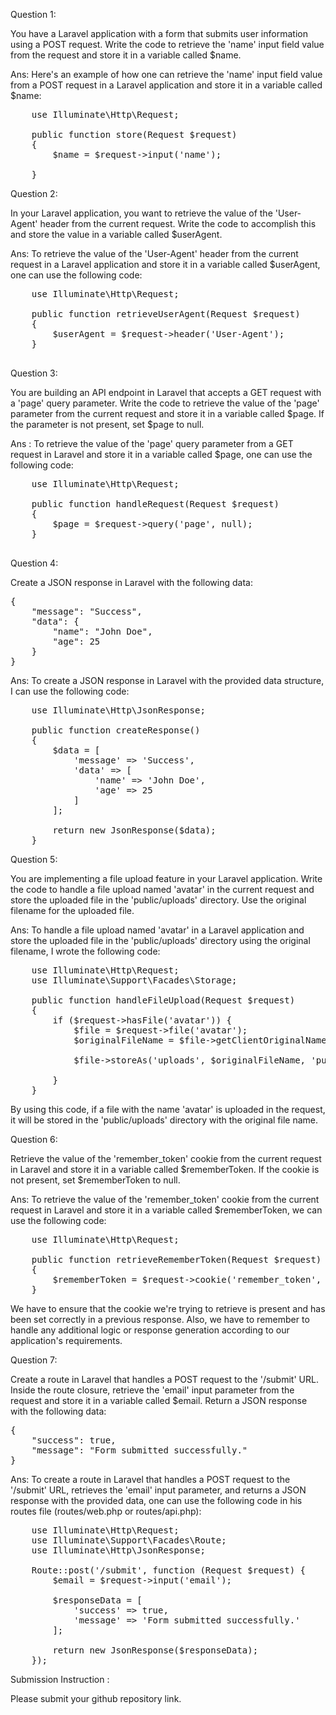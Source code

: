 Question 1:


You have a Laravel application with a form that submits user information using a POST request. Write the code to retrieve the 'name' input field value from the request and store it in a variable called $name.


Ans: Here's an example of how one can retrieve the 'name' input field value from a POST request in a Laravel application and store it in a variable called $name:
<pre>
    use Illuminate\Http\Request;

    public function store(Request $request)
    {
        $name = $request->input('name');
        
    }
</pre>

 


Question 2:


In your Laravel application, you want to retrieve the value of the 'User-Agent' header from the current request. Write the code to accomplish this and store the value in a variable called $userAgent.

Ans: To retrieve the value of the 'User-Agent' header from the current request in a Laravel application and store it in a variable called $userAgent, one can use the following code:

<pre>
    use Illuminate\Http\Request;

    public function retrieveUserAgent(Request $request)
    {
        $userAgent = $request->header('User-Agent');
    }

</pre>
 


Question 3:

You are building an API endpoint in Laravel that accepts a GET request with a 'page' query parameter. Write the code to retrieve the value of the 'page' parameter from the current request and store it in a variable called $page. If the parameter is not present, set $page to null.


Ans : To retrieve the value of the 'page' query parameter from a GET request in Laravel and store it in a variable called $page, one can use the following code:

<pre>
    use Illuminate\Http\Request;

    public function handleRequest(Request $request)
    {
        $page = $request->query('page', null);
    }

</pre>
 


Question 4:


Create a JSON response in Laravel with the following data:

<pre>
{
    "message": "Success",
    "data": {
        "name": "John Doe",
        "age": 25
    }
}
</pre>

Ans: To create a JSON response in Laravel with the provided data structure, I can use the following code:

<pre>
    use Illuminate\Http\JsonResponse;

    public function createResponse()
    {
        $data = [
            'message' => 'Success',
            'data' => [
                'name' => 'John Doe',
                'age' => 25
            ]
        ];

        return new JsonResponse($data);
    }
</pre>

Question 5:

You are implementing a file upload feature in your Laravel application. Write the code to handle a file upload named 'avatar' in the current request and store the uploaded file in the 'public/uploads' directory. Use the original filename for the uploaded file.

Ans: To handle a file upload named 'avatar' in a Laravel application and store the uploaded file in the 'public/uploads' directory using the original filename, I wrote the following code:

<pre>
    use Illuminate\Http\Request;
    use Illuminate\Support\Facades\Storage;

    public function handleFileUpload(Request $request)
    {
        if ($request->hasFile('avatar')) {
            $file = $request->file('avatar');
            $originalFileName = $file->getClientOriginalName();

            $file->storeAs('uploads', $originalFileName, 'public');

        }
    }
</pre>
 
 By using this code, if a file with the name 'avatar' is uploaded in the request, it will be stored in the 'public/uploads' directory with the original file name.


Question 6:


Retrieve the value of the 'remember_token' cookie from the current request in Laravel and store it in a variable called $rememberToken. If the cookie is not present, set $rememberToken to null.


Ans: To retrieve the value of the 'remember_token' cookie from the current request in Laravel and store it in a variable called $rememberToken, we can use the following code:
<pre>
    use Illuminate\Http\Request;

    public function retrieveRememberToken(Request $request)
    {
        $rememberToken = $request->cookie('remember_token', null);
    }
</pre>

We have to ensure that the cookie we're trying to retrieve is present and has been set correctly in a previous response. Also, we have to remember to handle any additional logic or response generation according to our application's requirements.

 
Question 7:


Create a route in Laravel that handles a POST request to the '/submit' URL. Inside the route closure, retrieve the 'email' input parameter from the request and store it in a variable called $email. Return a JSON response with the following data:

<pre>
{
    "success": true,
    "message": "Form submitted successfully."
}
</pre>


Ans: To create a route in Laravel that handles a POST request to the '/submit' URL, retrieves the 'email' input parameter, and returns a JSON response with the provided data, one can use the following code in his routes file (routes/web.php or routes/api.php):

<pre>
    use Illuminate\Http\Request;
    use Illuminate\Support\Facades\Route;
    use Illuminate\Http\JsonResponse;

    Route::post('/submit', function (Request $request) {
        $email = $request->input('email');
        
        $responseData = [
            'success' => true,
            'message' => 'Form submitted successfully.'
        ];
        
        return new JsonResponse($responseData);
    });
</pre>


Submission Instruction :


Please submit your github repository link.
